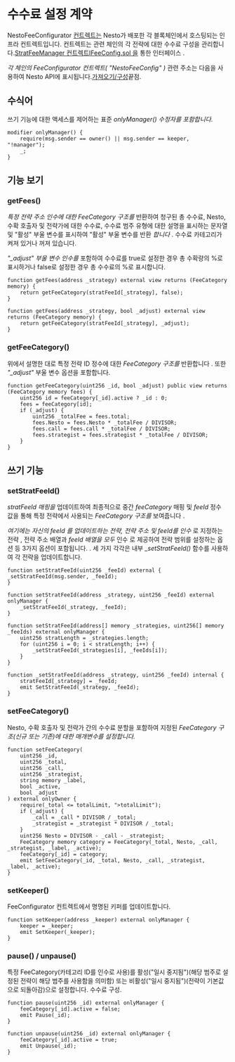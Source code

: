 # 수수료 설정 계약

NestoFeeConfigurator [컨트렉트는](https://github.com/beefyfinance/beefy-contracts/blob/master/contracts/BIFI/infra/BeefyFeeConfigurator.sol) Nesto가 배포한 각 블록체인에서 호스팅되는 인프라 컨트렉트입니다. 컨트렉트는 관련 체인의 각 전략에 대한 수수료 구성을 관리합니다.[StratFeeManager 컨트렉트](https://docs.beefy.finance/developer-documentation/strategy-contract/stratfeemanager-contract)[IFeeConfig.sol 을](https://github.com/beefyfinance/beefy-contracts/blob/master/contracts/BIFI/interfaces/common/IFeeConfig.sol) 통한 인터페이스 .

_각 체인의 FeeConfigurator 컨트렉트( "NestoFeeConfig" )_ 관련 주소는 다음을 사용하여 Nesto API에 표시됩니다.[가져오기/구성](https://docs.beefy.finance/developer-documentation/beefy-api#get-config)끝점.

## 수식어

쓰기 기능에 대한 액세스를 제어하는 ​​표준 _onlyManager() 수정자를 포함합니다._

```
modifier onlyManager() {
    require(msg.sender == owner() || msg.sender == keeper, "!manager");
    _;
}
```

## 기능 보기

### getFees()

_특정 전략 주소 인수에 대한 FeeCategory 구조를_ 반환하여 청구된 총 수수료, Nesto, 수확 호출자 및 전략가에 대한 수수료, 수수료 범주 유형에 대한 설명을 표시하는 문자열 및 "활성" 부울 변수를 표시하여 "활성" 부울 변수를 반환 _합니다_ . 수수료 카테고리가 켜져 있거나 꺼져 있습니다.

_"\_adjust" 부울 변수 인수를_ 포함하여 수수료를 true로 설정한 경우 총 수확량의 %로 표시하거나 false로 설정한 경우 총 수수료의 %로 표시합니다.

```
function getFees(address _strategy) external view returns (FeeCategory memory) {
    return getFeeCategory(stratFeeId[_strategy], false);
}

function getFees(address _strategy, bool _adjust) external view returns (FeeCategory memory) {
    return getFeeCategory(stratFeeId[_strategy], _adjust);
}
```

### getFeeCategory()

위에서 설명한 대로 특정 전략 ID 정수에 대한 _FeeCategory 구조를_ 반환합니다 . 또한 _"\_adjust"_ 부울 변수 옵션을 포함합니다.

```
function getFeeCategory(uint256 _id, bool _adjust) public view returns (FeeCategory memory fees) {
    uint256 id = feeCategory[_id].active ? _id : 0;
    fees = feeCategory[id];
    if (_adjust) {
        uint256 _totalFee = fees.total;
        fees.Nesto = fees.Nesto * _totalFee / DIVISOR;
        fees.call = fees.call * _totalFee / DIVISOR;
        fees.strategist = fees.strategist * _totalFee / DIVISOR;
    }
}
```

## 쓰기 기능

### setStratFeeId()

_stratFeeId 매핑을_ 업데이트하여 최종적으로 중간 _feeCategory_ 매핑 및 _feeId_ 정수 값을 통해 특정 전략에서 사용되는 _FeeCategory 구조를_ 보여줍니다 .

_여기에는 자신의 feeId 를 업데이트하는 전략, 전략 주소 및 feeId를 인수_ 로 지정하는 전략 , 전략 주소 배열과 _feeId 배열을 모두_ 인수 로 제공하여 전략 범위를 설정하는 옵션 등 3가지 옵션이 포함됩니다. . 세 가지 각각은 내부 _\_setStratFeeId()_ 함수를 사용하여 각 전략을 업데이트합니다.

```
function setStratFeeId(uint256 _feeId) external {
_setStratFeeId(msg.sender, _feeId);
}

function setStratFeeId(address _strategy, uint256 _feeId) external onlyManager {
    _setStratFeeId(_strategy, _feeId);
}

function setStratFeeId(address[] memory _strategies, uint256[] memory _feeIds) external onlyManager {
    uint256 stratLength = _strategies.length;
    for (uint256 i = 0; i < stratLength; i++) {
        _setStratFeeId(_strategies[i], _feeIds[i]);
    }
}

function _setStratFeeId(address _strategy, uint256 _feeId) internal {
    stratFeeId[_strategy] = _feeId;
    emit SetStratFeeId(_strategy, _feeId);
}
```

### setFeeCategory()

Nesto, 수확 호출자 및 전략가 간의 수수료 분할을 포함하여 지정된 _FeeCategory 구조(신규 또는 기존)에 대한 매개변수를 설정합니다._

```
function setFeeCategory(
    uint256 _id,
    uint256 _total,
    uint256 _call,
    uint256 _strategist,
    string memory _label,
    bool _active,
    bool _adjust
) external onlyOwner {
    require(_total <= totalLimit, ">totalLimit");
    if (_adjust) {
        _call = _call * DIVISOR / _total;
        _strategist = _strategist * DIVISOR / _total;
    }
    uint256 Nesto = DIVISOR - _call - _strategist;
    FeeCategory memory category = FeeCategory(_total, Nesto, _call, _strategist, _label, _active);
    feeCategory[_id] = category;
    emit SetFeeCategory(_id, _total, Nesto, _call, _strategist, _label, _active);
}
```

### setKeeper()

FeeConfigurator 컨트렉트에서 명명된 키퍼를 업데이트합니다.

```
function setKeeper(address _keeper) external onlyManager {
    keeper = _keeper;
    emit SetKeeper(_keeper);
}
```

### pause() / unpause()

특정 FeeCategory(카테고리 ID를 인수로 사용)를 활성("일시 중지됨")(해당 범주로 설정된 전략이 해당 범주를 사용함을 의미함) 또는 비활성("일시 중지됨")(전략이 기본값으로 되돌아감)으로 설정합니다. 수수료 구성.

```
function pause(uint256 _id) external onlyManager {
    feeCategory[_id].active = false;
    emit Pause(_id);
}

function unpause(uint256 _id) external onlyManager {
    feeCategory[_id].active = true;
    emit Unpause(_id);
}
```
